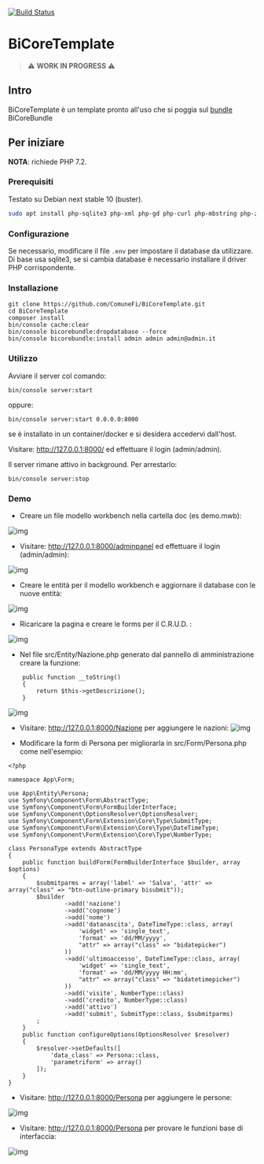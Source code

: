 [![Build Status](https://travis-ci.org/ComuneFI/BiCoreTemplate.svg?branch=master)](https://travis-ci.org/ComuneFI/BiCoreTemplate)

# BiCoreTemplate

> ⚠️ **WORK IN PROGRESS** ⚠️

## Intro

BiCoreTemplate è un template pronto all'uso che si poggia sul <a href="https://github.com/ComuneFI/BiCoreBundle" target="_blank">bundle</a> BiCoreBundle 

## Per iniziare

**NOTA**: richiede PHP 7.2.

### Prerequisiti

Testato su Debian next stable 10 (buster).

```sh
sudo apt install php-sqlite3 php-xml php-gd php-curl php-mbstring php-zip composer git
```

### Configurazione

Se necessario, modificare il file `.env` per impostare il database da utilizzare.
Di base usa sqlite3, se si cambia database è necessario installare il driver PHP corrispondente.

### Installazione

```
git clone https://github.com/ComuneFi/BiCoreTemplate.git
cd BiCoreTemplate
composer install
bin/console cache:clear
bin/console bicorebundle:dropdatabase --force
bin/console bicorebundle:install admin admin admin@admin.it
```

### Utilizzo

Avviare il server col comando:
```
bin/console server:start
```
oppure:
```
bin/console server:start 0.0.0.0:8000
```
se è installato in un container/docker e si desidera accedervi dall'host.

Visitare: http://127.0.0.1:8000/ ed effettuare il login (admin/admin).

Il server rimane attivo in background. Per arrestarlo:
```
bin/console server:stop
```

### Demo

* Creare un file modello workbench nella cartella doc (es demo.mwb):

![img](images/mwb.gif)

* Visitare: http://127.0.0.1:8000/adminpanel ed effettuare il login (admin/admin):

![img](images/login.gif)


* Creare le entità per il modello workbench e aggiornare il database con le nuove entità:

![img](images/createentities.gif)

* Ricaricare la pagina e creare le forms per il C.R.U.D. :

![img](images/createforms.gif)

* Nel file src/Entity/Nazione.php generato dal pannello di amministrazione creare la funzione:
```
    public function __toString()
    {
        return $this->getDescrizione();
    }

```
![img](images/createtostring.gif)

* Visitare: http://127.0.0.1:8000/Nazione per aggiungere le nazioni:
![img](images/createnazioni.gif)

* Modificare la form di Persona per migliorarla in src/Form/Persona.php come nell'esempio:
```
<?php

namespace App\Form;

use App\Entity\Persona;
use Symfony\Component\Form\AbstractType;
use Symfony\Component\Form\FormBuilderInterface;
use Symfony\Component\OptionsResolver\OptionsResolver;
use Symfony\Component\Form\Extension\Core\Type\SubmitType;
use Symfony\Component\Form\Extension\Core\Type\DateTimeType;
use Symfony\Component\Form\Extension\Core\Type\NumberType;

class PersonaType extends AbstractType
{
    public function buildForm(FormBuilderInterface $builder, array $options)
    {
        $submitparms = array('label' => 'Salva', 'attr' => array("class" => "btn-outline-primary bisubmit"));
        $builder
                ->add('nazione')
                ->add('cognome')
                ->add('nome')
                ->add('datanascita', DateTimeType::class, array(
                    'widget' => 'single_text',
                    'format' => 'dd/MM/yyyy',
                    "attr" => array("class" => "bidatepicker")
                ))
                ->add('ultimoaccesso', DateTimeType::class, array(
                    'widget' => 'single_text',
                    'format' => 'dd/MM/yyyy HH:mm',
                    "attr" => array("class" => "bidatetimepicker")
                ))
                ->add('visite', NumberType::class)
                ->add('credito', NumberType::class)
                ->add('attivo')
                ->add('submit', SubmitType::class, $submitparms)
        ;
    }
    public function configureOptions(OptionsResolver $resolver)
    {
        $resolver->setDefaults([
            'data_class' => Persona::class,
            'parametriform' => array()
        ]);
    }
}

```

* Visitare: http://127.0.0.1:8000/Persona per aggiungere le persone:

![img](images/createpersona.gif)

* Visitare: http://127.0.0.1:8000/Persona per provare le funzioni base di interfaccia:

![img](images/funzionibase.gif)
